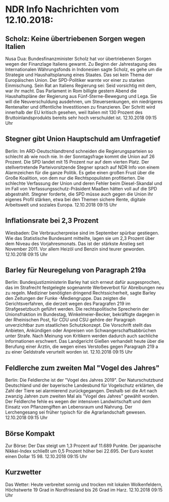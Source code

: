 # NDR Info Nachrichten vom 12.10.2018:


## Scholz: Keine übertriebenen Sorgen wegen Italien
Nusa Dua:	Bundesfinanzminister Scholz hat vor übertriebenen Sorgen wegen der Finanzlage Italiens gewarnt. Zu Beginn der Jahrestagung des Internationalen Währungsfonds in Indonesien sagte Scholz, es gehe um die Strategie und Haushaltsplanung eines Staates. Das sei kein Thema der Europäischen Union. Der SPD-Politiker warnte vor einer zu starken Einmischung. Sein Rat an Italiens Regierung sei: Seid vorsichtig mit dem, war ihr macht. Das Parlament in Rom billigte gestern Abend die Haushaltspläne der Regierung aus Fünf-Sterne-Bewegung und Lega. Sie will die Neuverschuldung ausdehnen, um Steuersenkungen, ein niedrigeres Rentenalter und öffentliche Investitionen zu finanzieren. Der Schritt wird innerhalb der EU kritisch gesehen, weil Italien mit 130 Prozent des Bruttoinlandsprodukts bereits sehr hoch verschuldet ist. 12.10.2018 09:15 Uhr 

## Stegner gibt Union Hauptschuld am Umfragetief
Berlin: Im ARD-Deutschlandtrend schneiden die Regierungsparteien so schlecht ab wie noch nie. In der Sonntagsfrage kommt die Union auf 26 Prozent. Die SPD landet mit 15 Prozent nur auf dem vierten Platz. Der stellvertretende Parteivorsitzende Stegner sprach auf NDR Info von einem Alarmzeichen für die ganze Politik. Es gebe einen großen Frust über die Große Koalition, von dem nur die Rechtspopulisten profitierten. Die schlechte Verfassung der Union und deren Fehler beim Diesel-Skandal und im Fall von Verfassungsschutz-Präsident Maaßen hätten voll auf die SPD abgestrahlt. Stegner forderte, die SPD müsse auch gegen die Union ihr eigenes Profil stärken, etwa bei den Themen sichere Rente, digitale Arbeitswelt und soziales Europa. 12.10.2018 09:15 Uhr 

## Inflationsrate bei 2,3 Prozent
Wiesbaden: Die Verbraucherpreise sind im September spürbar gestiegen. Wie das Statistische Bundesamt mitteilte, lagen sie um 2,3 Prozent über dem Niveau des Vorjahresmonats. Das ist der stärkste Anstieg seit November 2011. Vor allem Heizöl und Benzin sind teurer geworden. 12.10.2018 09:15 Uhr 

## Barley für Neuregelung von Paragraph 219a
Berlin:	Bundesjustizministerin Barley hat sich erneut dafür ausgesprochen, das im Strafrecht festgelegte sogenannte Werbeverbot für Abreibungen neu zu regeln. Mediziner benötigten dringend Rechtssicherheit, sagte Barley den Zeitungen der Funke -Mediengruppe. Das zeigten die Gerichtsverfahren, die derzeit wegen des Paragrafen 219 im Strafgesetzbuch geführt werden. Die rechtspolitische Sprecherin der Unionsfraktion im Bundestag, Winkelmeier-Becker, bekräftigte dagegen in der Rheinischen Post, für CDU und CSU gehöre der Paragraph unverzichtbar zum staatlichen Schutzkonzept. Die Vorschrift stellt das Anbieten, Ankündigen oder Anpreisen von Schwangerschaftsabbrüchen unter Strafe. Nach Meinung von Kritikern werden dadurch  auch sachliche Informationen erschwert. Das Landgericht Gießen verhandelt heute über die Berufung einer Ärztin, die wegen eines Verstoßes gegen Paragraph 219 a zu einer Geldstrafe verurteilt worden ist. 12.10.2018 09:15 Uhr 

## Feldlerche zum zweiten Mal "Vogel des Jahres"
Berlin: Die Feldlerche ist der "Vogel des Jahres 2019". Der Naturschutzbund Deutschland und der bayerische Landesbund für Vogelschutz erklärten, die Zahl der Tiere sei alarmierend zurückgegangen. Deshalb sei die Art nach zwanzig Jahren zum zweiten Mal als "Vogel des Jahres" gewählt worden. Der Feldlerche fehle es wegen der intensiven Landwirtschaft und dem Einsatz von Pflanzengiften an Lebensraum und Nahrung. Der Lerchengesang sei früher typisch für die Agrarlandschaft gewesen. 12.10.2018 09:15 Uhr 

## Börse Kompakt
Zur Börse: Der Dax steigt um 1,3 Prozent auf 11.689 Punkte. Der japanische Nikkei-Index schließt um 0,5 Prozent höher bei 22.695. Der Euro kostet einen Dollar 15 98. 12.10.2018 09:15 Uhr 

## Kurzwetter
Das Wetter: Heute verbreitet sonnig und trocken mit lokalen Wolkenfeldern, Höchstwerte 19 Grad in Nordfriesland bis 26 Grad im Harz. 12.10.2018 09:15 Uhr 
